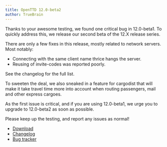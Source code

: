 ```yaml
---
title: OpenTTD 12.0-beta2
author: TrueBrain
---
```


Thanks to your awesome testing, we found one critical bug in 12.0-beta1.
To quickly address this, we release our second beta of the 12.X release series.

There are only a few fixes in this release, mostly related to network servers.
Most notably:
* Connecting with the same client name thrice hangs the server.
* Reusing of invite-codes was reported poorly.

See the changelog for the full list.

To sweeten the deal, we also sneaked in a feature for cargodist that will make it take travel time more into account when routing passengers, mail and other express cargoes.

As the first issue is critical, and if you are using 12.0-beta1, we urge you to upgrade to 12.0-beta2 as soon as possible.

Please keep up the testing, and report any issues as normal!

* [Download](https://www.openttd.org/downloads/openttd-releases/testing.html)
* [Changelog](https://cdn.openttd.org/openttd-releases/12.0-beta2/changelog.txt)
* [Bug tracker](https://github.com/OpenTTD/OpenTTD/issues)
